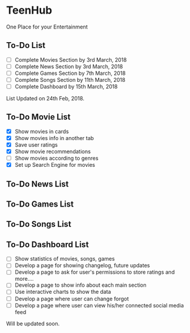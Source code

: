 # TeenHub
One Place for your Entertainment

## To-Do List

- [ ] Complete Movies Section by 3rd March, 2018
- [ ] Complete News Section by 3rd March, 2018
- [ ] Complete Games Section by 7th March, 2018
- [ ] Complete Songs Section by 11th March, 2018
- [ ] Complete Dashboard by 15th March, 2018

List Updated on 24th Feb, 2018.

## To-Do Movie List

- [X] Show movies in cards
- [X] Show movies info in another tab
- [X] Save user ratings
- [X] Show movie recommendations
- [ ] Show movies according to genres
- [X] Set up Search Engine for movies

## To-Do News List

## To-Do Games List

## To-Do Songs List

## To-Do Dashboard List

- [ ] Show statistics of movies, songs, games
- [ ] Develop a page for showing changelog, future updates
- [ ] Develop a page to ask for user's permissions to store ratings and more....
- [ ] Develop a page to show info about each main section
- [ ] Use interactive charts to show the data
- [ ] Develop a page where user can change forgot
- [ ] Develop a page where user can view his/her connected social media feed

Will be updated soon.
